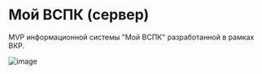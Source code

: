 # Мой ВСПК (сервер)
MVP информационной системы "Мой ВСПК" разработанной в рамках ВКР.


![image](https://user-images.githubusercontent.com/53789111/175967267-acc03bfe-3710-43da-8940-0ca8b1878ed1.png)
